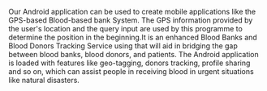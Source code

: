 Our Android application can be used to create mobile applications like the GPS-based Blood-based bank System. The GPS information provided by the user's location and the query input are used by this programme to determine the position in the beginning.It is an enhanced Blood Banks and Blood Donors Tracking Service using that will aid in bridging the gap between blood banks, blood donors, and patients. The Android application is loaded with features like geo-tagging, donors tracking, profile sharing and so on, which can assist people in receiving blood in urgent situations like natural disasters.
